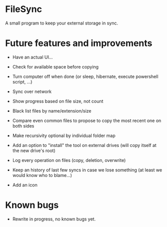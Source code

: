# FileSync
A small program to keep your external storage in sync.

# Future features and improvements

- Have an actual UI...

- Check for available space before copying

- Turn computer off when done (or sleep, hibernate, execute powershell script, ...)

- Sync over network

- Show progress based on file size, not count

- Black list files by name/extension/size

- Compare even common files to propose to copy the most recent one on both sides

- Make recursivity optional by individual folder map

- Add an option to "install" the tool on external drives (will copy itself at the new drive's root)

- Log every operation on files (copy, deletion, overwrite)

- Keep an history of last few syncs in case we lose something (at least we would know who to blame...)

- Add an icon

# Known bugs

- Rewrite in progress, no known bugs yet.
